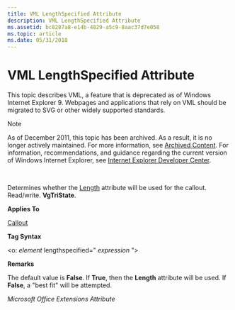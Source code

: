 ```yaml
---
title: VML LengthSpecified Attribute
description: VML LengthSpecified Attribute
ms.assetid: bc8287a8-e14b-4829-a5c9-8aac37d7e058
ms.topic: article
ms.date: 05/31/2018
---
```


# VML LengthSpecified Attribute

This topic describes VML, a feature that is deprecated as of Windows Internet Explorer 9. Webpages and applications that rely on VML should be migrated to SVG or other widely supported standards.

> [!Note]  
> As of December 2011, this topic has been archived. As a result, it is no longer actively maintained. For more information, see [Archived Content](https://docs.microsoft.com/previous-versions/windows/internet-explorer/ie-developer/). For information, recommendations, and guidance regarding the current version of Windows Internet Explorer, see [Internet Explorer Developer Center](https://go.microsoft.com/fwlink/p/?linkid=204313).

 

Determines whether the [Length](msdn-online-vml-length-attribute.md) attribute will be used for the callout. Read/write. **VgTriState**.

**Applies To**

[Callout](msdn-online-vml-callout-element.md)

**Tag Syntax**

<o: *element* lengthspecified=" *expression* ">

**Remarks**

The default value is **False**. If **True**, then the **Length** attribute will be used. If **False**, a "best fit" will be attempted.

*Microsoft Office Extensions Attribute*

 

 




